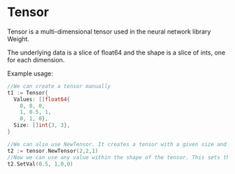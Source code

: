 # Tensor
Tensor is a multi-dimensional tensor used in the neural network library Weight.

The underlying data is a slice of float64 and the shape is a slice of ints, one for each dimension.

Example usage:
```go
//We can create a tensor manually
t1 := Tensor{
  Values: []float64{
    0, 0, 0,
    1, 0.5, 1,
    0, 1, 0},
  Size: []int{3, 3},
}

//We can also use NewTensor. It creates a tensor with a given size and allocates the Values slice with the required size
t2 := tensor.NewTensor(2,2,1)
//Now we can use any value within the shape of the tensor. This sets the value 0.5 to the position (1,0,0)
t2.SetVal(0.5, 1,0,0)
```
